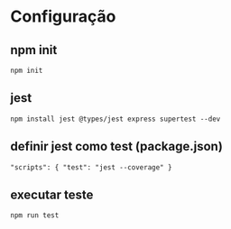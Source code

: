 # Configuração

## npm init
`npm init`

## jest
`npm install jest @types/jest express supertest --dev`

## definir jest como test (package.json)
`"scripts": {
"test": "jest --coverage"
}`

## executar teste
`npm run test`
